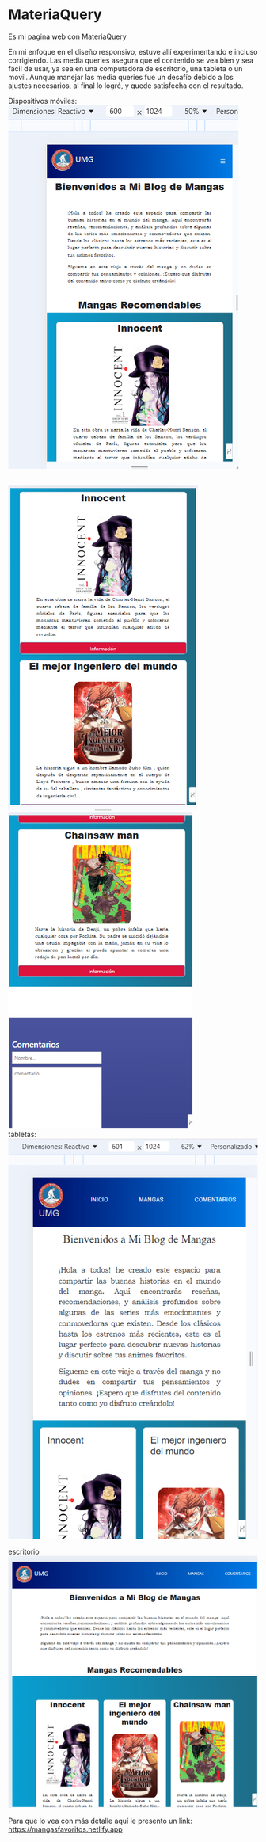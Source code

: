 # MateriaQuery
Es mi pagina web con MateriaQuery

En mi enfoque en el diseño responsivo, estuve allí experimentando e incluso corrigiendo. Las media queries asegura que el contenido se vea bien y sea fácil de usar, ya sea en una computadora de escritorio, una tableta o un movil. Aunque manejar las media queries fue un desafío debido a los ajustes necesarios, al final lo logré, y quede satisfecha con el resultado.

Dispositivos móviles:
<br>
<img class="ino" src="capturas/part1 600.png">

<br>

<img class="ino" src="capturas/part2 600.png">

<br>

<img class="ino" src="capturas/part3 600.png">
<br>
tabletas:
<br>
<img class="ino" src="capturas/tabletas.png">
<br>

escritorio
<img class="ino" src="capturas/escritorio.png">

Para que lo vea con más detalle aquí le presento un link:
https://mangasfavoritos.netlify.app
